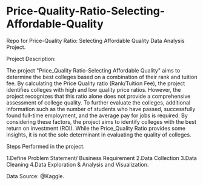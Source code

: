 # Price-Quality-Ratio-Selecting-Affordable-Quality
Repo for Price-Quality Ratio: Selecting Affordable Quality  Data Analysis Project.


Project Description:

The project "Price_Quality Ratio-Selecting Affordable Quality" aims to determine the best colleges based on a combination of their rank and tuition fee. By calculating the Price Quality ratio (Rank/Tuition Fee), the project identifies colleges with high and low quality price ratios. However, the project recognizes that this ratio alone does not provide a comprehensive assessment of college quality. To further evaluate the colleges, additional information such as the number of students who have passed, successfully found full-time employment, and the average pay for jobs is required. By considering these factors, the project aims to identify colleges with the best return on investment (ROI). While the Price_Quality Ratio provides some insights, it is not the sole determinant in evaluating the quality of colleges.

Steps Performed in the project.

1.Define Problem Statement/ Business Requirement
2.Data Collection
3.Data Cleaning
4.Data Exploration & Analysis and Visualization.






Data Source: @Kaggle.
